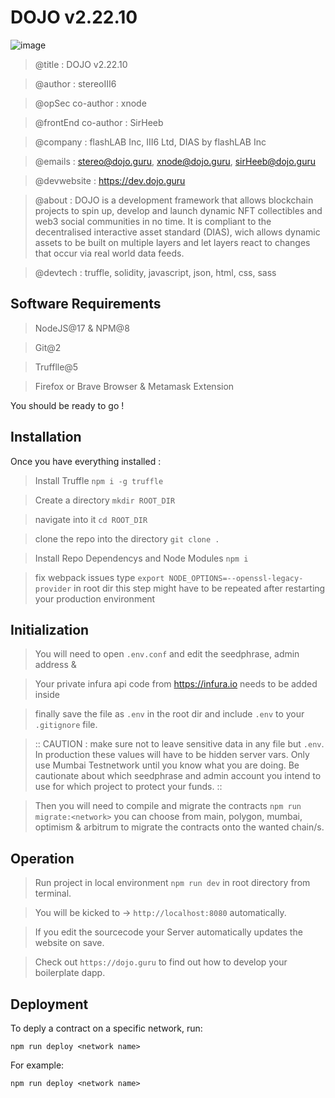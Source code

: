 # DOJO v2.22.10

![image](./public/images/theDojoSignet.png)

> @title : DOJO v2.22.10

> @author : stereoIII6

> @opSec co-author : xnode

> @frontEnd co-author : SirHeeb

> @company : flashLAB Inc, III6 Ltd, DIAS by flashLAB Inc

> @emails : stereo@dojo.guru, xnode@dojo.guru, sirHeeb@dojo.guru

> @devwebsite : https://dev.dojo.guru

> @about : DOJO is a development framework that allows blockchain projects to spin up, develop and launch dynamic NFT collectibles and web3 social communities in no time. It is compliant to the decentralised interactive asset standard (DIAS), wich allows dynamic assets to be built on multiple layers and let layers react to changes that occur via real world data feeds.

> @devtech : truffle, solidity, javascript, json, html, css, sass

## Software Requirements

> NodeJS@17 & NPM@8

> Git@2

> Trufflle@5

> Firefox or Brave Browser & Metamask Extension

You should be ready to go !

## Installation

Once you have everything installed :

> Install Truffle `npm i -g truffle`

> Create a directory `mkdir ROOT_DIR`

> navigate into it `cd ROOT_DIR`

> clone the repo into the directory `git clone .`

> Install Repo Dependencys and Node Modules `npm i`

> fix webpack issues type `export NODE_OPTIONS=--openssl-legacy-provider` in root dir this step might have to be repeated after restarting your production environment

## Initialization

> You will need to open `.env.conf` and edit the seedphrase, admin address &

> Your private infura api code from https://infura.io needs to be added inside

> finally save the file as `.env` in the root dir and include `.env` to your `.gitignore` file.

> :: CAUTION : make sure not to leave sensitive data in any file but `.env`. In production these values will have to be hidden server vars. Only use Mumbai Testnetwork until you know what you are doing. Be cautionate about which seedphrase and admin account you intend to use for which project to protect your funds. ::

> Then you will need to compile and migrate the contracts `npm run migrate:<network>` you can choose from main, polygon, mumbai, optimism & arbitrum to migrate the contracts onto the wanted chain/s.

## Operation

> Run project in local environment `npm run dev` in root directory from terminal.

> You will be kicked to -> `http://localhost:8080` automatically.

> If you edit the sourcecode your Server automatically updates the website on save.

> Check out `https://dojo.guru` to find out how to develop your boilerplate dapp.

## Deployment

To deply a contract on a specific network, run:

```
npm run deploy <network name>
```

For example:

```
npm run deploy <network name>
```
